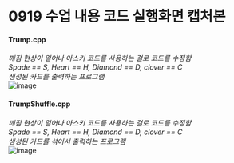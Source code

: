 0919 수업 내용 코드 실행화면 캡처본
=============

#### Trump.cpp
_깨짐 현상이 일어나 아스키 코드를 사용하는 걸로 코드를 수정함_   
_Spade == S,  Heart == H, Diamond == D, clover == C_   
_생성된 카드를 출력하는 프로그램_   
![image](https://github.com/user-attachments/assets/57c64b2e-d140-460f-b88a-5228e57b3f5d)

#### TrumpShuffle.cpp
_깨짐 현상이 일어나 아스키 코드를 사용하는 걸로 코드를 수정함_   
_Spade == S,  Heart == H, Diamond == D, clover == C_   
_생성된 카드를 섞어서 출력하는 프로그램_   
![image](https://github.com/user-attachments/assets/c916e040-0467-4030-bdf7-456701e0a454)

